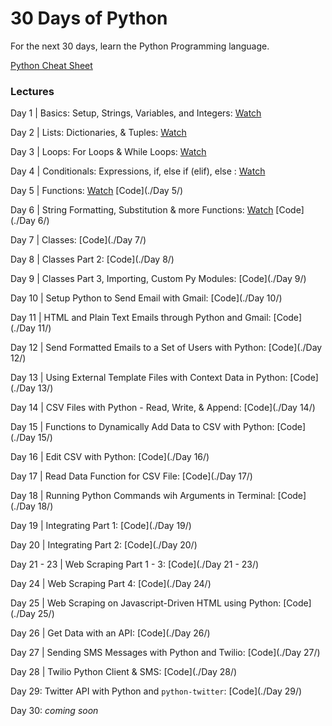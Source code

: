 # 30 Days of Python

For the next 30 days, learn the Python Programming language.

[Python Cheat Sheet](./PythonCheatSheet.md)


### Lectures 
Day 1 | Basics: Setup, Strings, Variables, and Integers: [Watch](https://www.codingforentrepreneurs.com/projects/30-days-python/day-1-basics-setup-strings-variables-and-integers/)

Day 2 | Lists: Dictionaries, & Tuples: [Watch](https://www.codingforentrepreneurs.com/projects/30-days-python/day-2-lists-dictionaries-tuples/)

Day 3 | Loops: For Loops & While Loops: [Watch](https://www.codingforentrepreneurs.com/projects/30-days-python/day-3-loops-loops-while-loops/)

Day 4 | Conditionals: Expressions, if, else if (elif), else : [Watch](https://www.codingforentrepreneurs.com/projects/30-days-python/day-4-conditionals-expressions-if-else-if-elif-els/)

Day 5 | Functions: 
    [Watch](https://www.codingforentrepreneurs.com/projects/30-days-python/day-5-functions/)
    [Code](./Day 5/)

Day 6 | String Formatting, Substitution & more Functions: 
    [Watch](https://www.codingforentrepreneurs.com/projects/30-days-python/day-6-string-formatting-substitution-and-more-func/)
    [Code](./Day 6/)

Day 7 | Classes:
    [Code](./Day 7/)

Day 8 | Classes Part 2:
    [Code](./Day 8/)

Day 9 | Classes Part 3, Importing, Custom Py Modules:
    [Code](./Day 9/)

Day 10 | Setup Python to Send Email with Gmail: 
    [Code](./Day 10/)

Day 11 | HTML and Plain Text Emails through Python and Gmail: 
    [Code](./Day 11/)

Day 12 | Send Formatted Emails to a Set of Users with Python: 
    [Code](./Day 12/)

Day 13 | Using External Template Files with Context Data in Python: 
    [Code](./Day 13/)

Day 14 | CSV Files with Python - Read, Write, & Append:
    [Code](./Day 14/)

Day 15 | Functions to Dynamically Add Data to CSV with Python:
    [Code](./Day 15/)

Day 16 | Edit CSV with Python:
    [Code](./Day 16/)

Day 17 | Read Data Function for CSV File: 
    [Code](./Day 17/)

Day 18 | Running Python Commands wih Arguments in Terminal: 
    [Code](./Day 18/)

Day 19 | Integrating Part 1: 
    [Code](./Day 19/)

Day 20 | Integrating Part 2: 
    [Code](./Day 20/)

Day 21 - 23 | Web Scraping Part 1 - 3: 
    [Code](./Day 21 - 23/)

Day 24 | Web Scraping Part 4: 
    [Code](./Day 24/)

Day 25 | Web Scraping on Javascript-Driven HTML using Python:
    [Code](./Day 25/)

Day 26 | Get Data with an API: 
    [Code](./Day 26/)

Day 27 | Sending SMS Messages with Python and Twilio:
    [Code](./Day 27/)

Day 28 | Twilio Python Client & SMS:
    [Code](./Day 28/)

Day 29: Twitter API with Python and `python-twitter`:
    [Code](./Day 29/)

Day 30: _coming soon_

